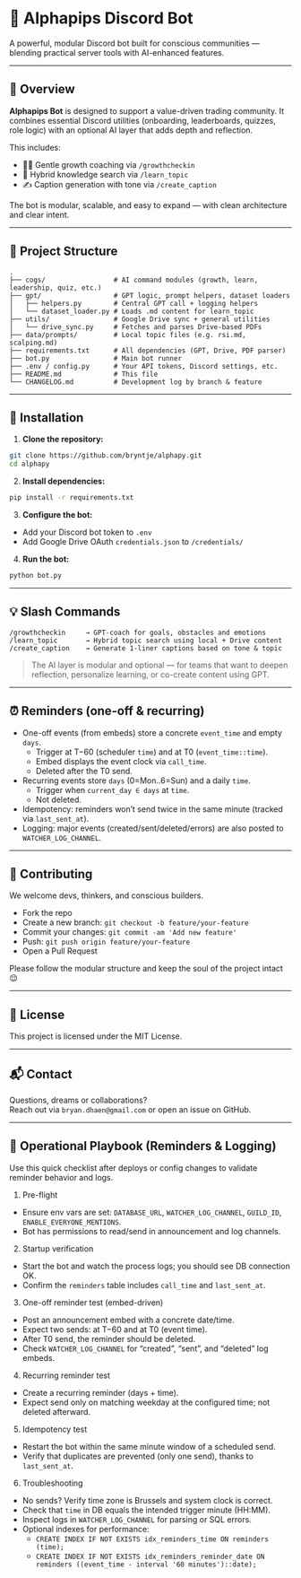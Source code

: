 # 🤖 Alphapips Discord Bot

A powerful, modular Discord bot built for conscious communities — blending practical server tools with AI-enhanced features.

---

## 🌱 Overview

**Alphapips Bot** is designed to support a value-driven trading community.
It combines essential Discord utilities (onboarding, leaderboards, quizzes, role logic) with an optional AI layer that adds depth and reflection.

This includes:

- 🧘‍♂️ Gentle growth coaching via `/growthcheckin`
- 🧠 Hybrid knowledge search via `/learn_topic`
- ✍️ Caption generation with tone via `/create_caption`

The bot is modular, scalable, and easy to expand — with clean architecture and clear intent.

---

## 📁 Project Structure

```plaintext
.
├── cogs/                 # AI command modules (growth, learn, leadership, quiz, etc.)
├── gpt/                  # GPT logic, prompt helpers, dataset loaders
│   ├── helpers.py        # Central GPT call + logging helpers
│   └── dataset_loader.py # Loads .md content for learn_topic
├── utils/                # Google Drive sync + general utilities
│   └── drive_sync.py     # Fetches and parses Drive-based PDFs
├── data/prompts/         # Local topic files (e.g. rsi.md, scalping.md)
├── requirements.txt      # All dependencies (GPT, Drive, PDF parser)
├── bot.py                # Main bot runner
├── .env / config.py      # Your API tokens, Discord settings, etc.
├── README.md             # This file
└── CHANGELOG.md          # Development log by branch & feature
```

---

## 🚀 Installation

1. **Clone the repository:**
```bash
git clone https://github.com/bryntje/alphapy.git
cd alphapy
```

2. **Install dependencies:**
```bash
pip install -r requirements.txt
```

3. **Configure the bot:**
- Add your Discord bot token to `.env`
- Add Google Drive OAuth `credentials.json` to `/credentials/`

4. **Run the bot:**
```bash
python bot.py
```

---

## 💡 Slash Commands

```plaintext
/growthcheckin     → GPT-coach for goals, obstacles and emotions
/learn_topic       → Hybrid topic search using local + Drive content
/create_caption    → Generate 1-liner captions based on tone & topic
```

> The AI layer is modular and optional — for teams that want to deepen reflection, personalize learning, or co-create content using GPT.

---

## ⏰ Reminders (one-off & recurring)

- One-off events (from embeds) store a concrete `event_time` and empty `days`.
  - Trigger at T−60 (scheduler `time`) and at T0 (`event_time::time`).
  - Embed displays the event clock via `call_time`.
  - Deleted after the T0 send.
- Recurring events store `days` (0=Mon..6=Sun) and a daily `time`.
  - Trigger when `current_day ∈ days` at `time`.
  - Not deleted.
- Idempotency: reminders won’t send twice in the same minute (tracked via `last_sent_at`).
- Logging: major events (created/sent/deleted/errors) are also posted to `WATCHER_LOG_CHANNEL`.

---

## 🤝 Contributing

We welcome devs, thinkers, and conscious builders.

- Fork the repo
- Create a new branch: `git checkout -b feature/your-feature`
- Commit your changes: `git commit -am 'Add new feature'`
- Push: `git push origin feature/your-feature`
- Open a Pull Request

Please follow the modular structure and keep the soul of the project intact 😌

---

## 📄 License

This project is licensed under the MIT License.

---

## 📬 Contact

Questions, dreams or collaborations?  
Reach out via `bryan.dhaen@gmail.com` or open an issue on GitHub.

---

## 🧭 Operational Playbook (Reminders & Logging)

Use this quick checklist after deploys or config changes to validate reminder behavior and logs.

1) Pre-flight
- Ensure env vars are set: `DATABASE_URL`, `WATCHER_LOG_CHANNEL`, `GUILD_ID`, `ENABLE_EVERYONE_MENTIONS`.
- Bot has permissions to read/send in announcement and log channels.

2) Startup verification
- Start the bot and watch the process logs; you should see DB connection OK.
- Confirm the `reminders` table includes `call_time` and `last_sent_at`.

3) One-off reminder test (embed-driven)
- Post an announcement embed with a concrete date/time.
- Expect two sends: at T−60 and at T0 (event time).
- After T0 send, the reminder should be deleted.
- Check `WATCHER_LOG_CHANNEL` for “created”, “sent”, and “deleted” log embeds.

4) Recurring reminder test
- Create a recurring reminder (days + time).
- Expect send only on matching weekday at the configured time; not deleted afterward.

5) Idempotency test
- Restart the bot within the same minute window of a scheduled send.
- Verify that duplicates are prevented (only one send), thanks to `last_sent_at`.

6) Troubleshooting
- No sends? Verify time zone is Brussels and system clock is correct.
- Check that `time` in DB equals the intended trigger minute (HH:MM).
- Inspect logs in `WATCHER_LOG_CHANNEL` for parsing or SQL errors.
- Optional indexes for performance:
  - `CREATE INDEX IF NOT EXISTS idx_reminders_time ON reminders (time);`
  - `CREATE INDEX IF NOT EXISTS idx_reminders_reminder_date ON reminders ((event_time - interval '60 minutes')::date);`
